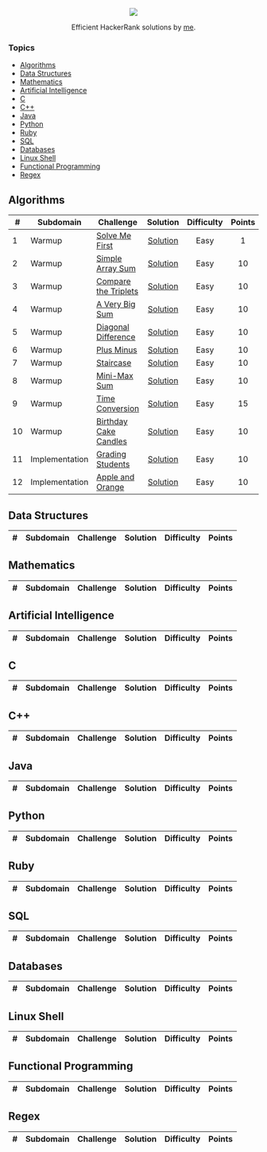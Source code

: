 <p align="center"><a href="https://www.hackerrank.com/algorodev"><img src="https://i0.wp.com/gradsingames.com/wp-content/uploads/2016/05/856771_668224053197841_1943699009_o.png" ></a></p>
<p align="center">Efficient HackerRank solutions by <a href="https://www.hackerrank.com/algorodev">me</a>.</p>

### Topics

- [Algorithms](#algorithms)
- [Data Structures](#data-structures)
- [Mathematics](#mathematics)
- [Artificial Intelligence](#artificial-intelligence)
- [C](#c)
- [C++](#c++)
- [Java](#java)
- [Python](#python)
- [Ruby](#ruby)
- [SQL](#sql)
- [Databases](#databases)
- [Linux Shell](#linux-shell)
- [Functional Programming](#functional-programming)
- [Regex](#regex)

## Algorithms

| #  | Subdomain      | Challenge                                                                            |                                                                     Solution                                                                      | Difficulty | Points |
|----|----------------|--------------------------------------------------------------------------------------|:-------------------------------------------------------------------------------------------------------------------------------------------------:|:----------:|:------:|
| 1  | Warmup         | [Solve Me First](https://www.hackerrank.com/challenges/solve-me-first)               |           [Solution](https://github.com/algorodev/hackerrank-challenges/blob/master/algorithms/warmup/solve-me-first/solve-me-first.js)           |    Easy    |   1    |
| 2  | Warmup         | [Simple Array Sum](https://www.hackerrank.com/challenges/simple-array-sum)           |         [Solution](https://github.com/algorodev/hackerrank-challenges/blob/master/algorithms/warmup/simple-array-sum/simple-array-sum.js)         |    Easy    |   10   |
| 3  | Warmup         | [Compare the Triplets](https://www.hackerrank.com/challenges/compare-the-triplets)   |     [Solution](https://github.com/algorodev/hackerrank-challenges/blob/master/algorithms/warmup/compare-the-triplets/compare-the-triplets.js)     |    Easy    |   10   |
| 4  | Warmup         | [A Very Big Sum](https://www.hackerrank.com/challenges/a-very-big-sum)               | [Solution](https://github.com/algorodev/hackerrank-challenges/blob/master/algorithms/warmup/a-very-big-sum/a-very-big-sumdiagonal-difference.js)  |    Easy    |   10   |
| 5  | Warmup         | [Diagonal Difference](https://www.hackerrank.com/challenges/diagonal-difference)     |      [Solution](https://github.com/algorodev/hackerrank-challenges/blob/master/algorithms/warmup/diagonal-difference/diagonal-difference.js)      |    Easy    |   10   |
| 6  | Warmup         | [Plus Minus](https://www.hackerrank.com/challenges/plus-minus)                       |               [Solution](https://github.com/algorodev/hackerrank-challenges/blob/master/algorithms/warmup/plus-minus/plus-minus.js)               |    Easy    |   10   |
| 7  | Warmup         | [Staircase](https://www.hackerrank.com/challenges/staircase)                         |                [Solution](https://github.com/algorodev/hackerrank-challenges/blob/master/algorithms/warmup/staircase/staircase.js)                |    Easy    |   10   |
| 8  | Warmup         | [Mini-Max Sum](https://www.hackerrank.com/challenges/mini-max-sum)                   |             [Solution](https://github.com/algorodev/hackerrank-challenges/blob/master/algorithms/warmup/mini-max-sum/mini-max-sum.js)             |    Easy    |   10   |
| 9  | Warmup         | [Time Conversion](https://www.hackerrank.com/challenges/time-conversion)             |          [Solution](https://github.com/algorodev/hackerrank-challenges/blob/master/algorithms/warmup/time-conversion/time-conversion.js)          |    Easy    |   15   |
| 10 | Warmup         | [Birthday Cake Candles](https://www.hackerrank.com/challenges/birthday-cake-candles) |    [Solution](https://github.com/algorodev/hackerrank-challenges/blob/master/algorithms/warmup/birthday-cake-candles/birthday-cake-candles.js)    |    Easy    |   10   |
| 11 | Implementation | [Grading Students](https://www.hackerrank.com/challenges/grading)                    |     [Solution](https://github.com/algorodev/hackerrank-challenges/blob/master/algorithms/implementation/grading-students/grading-students.js)     |    Easy    |   10   |
| 12 | Implementation | [Apple and Orange](https://www.hackerrank.com/challenges/apple-and-orange)           | [Solution](https://github.com/algorodev/hackerrank-challenges/blob/master/algorithms/implementation/apple-and-orange/count-apples-and-oranges.js) |    Easy    |   10   |

## Data Structures

| #  | Subdomain      | Challenge                                                                            |                                                                     Solution                                                                     | Difficulty | Points |
|----|----------------|--------------------------------------------------------------------------------------|:------------------------------------------------------------------------------------------------------------------------------------------------:|:----------:|:------:|

## Mathematics

| #  | Subdomain      | Challenge                                                                            |                                                                     Solution                                                                     | Difficulty | Points |
|----|----------------|--------------------------------------------------------------------------------------|:------------------------------------------------------------------------------------------------------------------------------------------------:|:----------:|:------:|

## Artificial Intelligence

| #  | Subdomain      | Challenge                                                                            |                                                                     Solution                                                                     | Difficulty | Points |
|----|----------------|--------------------------------------------------------------------------------------|:------------------------------------------------------------------------------------------------------------------------------------------------:|:----------:|:------:|

## C

| #  | Subdomain      | Challenge                                                                            |                                                                     Solution                                                                     | Difficulty | Points |
|----|----------------|--------------------------------------------------------------------------------------|:------------------------------------------------------------------------------------------------------------------------------------------------:|:----------:|:------:|

## C++

| #  | Subdomain      | Challenge                                                                            |                                                                     Solution                                                                     | Difficulty | Points |
|----|----------------|--------------------------------------------------------------------------------------|:------------------------------------------------------------------------------------------------------------------------------------------------:|:----------:|:------:|

## Java

| #  | Subdomain      | Challenge                                                                            |                                                                     Solution                                                                     | Difficulty | Points |
|----|----------------|--------------------------------------------------------------------------------------|:------------------------------------------------------------------------------------------------------------------------------------------------:|:----------:|:------:|

## Python

| #  | Subdomain      | Challenge                                                                            |                                                                     Solution                                                                     | Difficulty | Points |
|----|----------------|--------------------------------------------------------------------------------------|:------------------------------------------------------------------------------------------------------------------------------------------------:|:----------:|:------:|

## Ruby

| #  | Subdomain      | Challenge                                                                            |                                                                     Solution                                                                     | Difficulty | Points |
|----|----------------|--------------------------------------------------------------------------------------|:------------------------------------------------------------------------------------------------------------------------------------------------:|:----------:|:------:|

## SQL

| #  | Subdomain      | Challenge                                                                            |                                                                     Solution                                                                     | Difficulty | Points |
|----|----------------|--------------------------------------------------------------------------------------|:------------------------------------------------------------------------------------------------------------------------------------------------:|:----------:|:------:|

## Databases

| #  | Subdomain      | Challenge                                                                            |                                                                     Solution                                                                     | Difficulty | Points |
|----|----------------|--------------------------------------------------------------------------------------|:------------------------------------------------------------------------------------------------------------------------------------------------:|:----------:|:------:|

## Linux Shell

| #  | Subdomain      | Challenge                                                                            |                                                                     Solution                                                                     | Difficulty | Points |
|----|----------------|--------------------------------------------------------------------------------------|:------------------------------------------------------------------------------------------------------------------------------------------------:|:----------:|:------:|

## Functional Programming

| #  | Subdomain      | Challenge                                                                            |                                                                     Solution                                                                     | Difficulty | Points |
|----|----------------|--------------------------------------------------------------------------------------|:------------------------------------------------------------------------------------------------------------------------------------------------:|:----------:|:------:|

## Regex

| #  | Subdomain      | Challenge                                                                            |                                                                     Solution                                                                     | Difficulty | Points |
|----|----------------|--------------------------------------------------------------------------------------|:------------------------------------------------------------------------------------------------------------------------------------------------:|:----------:|:------:|
